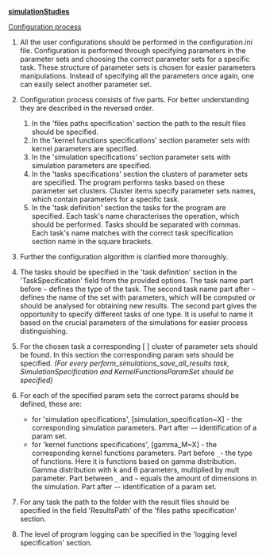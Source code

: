<b><u>simulationStudies</u></b>

<u>Configuration process</u>

1. All the user configurations should be performed in the configuration.ini file. Configuration is performed through specifying parameters in the parameter sets and choosing the correct parameter sets for a specific task. These structure of parameter sets is chosen for easier parameters manipulations. Instead of specifying all the parameters once again, one can easily select another parameter set.


2. Configuration process consists of five parts. For better understanding they are described in the reversed order.
   1) In the 'files paths specification' section the path to the result files should be specified.
   2) In the 'kernel functions specifications' section parameter sets with kernel parameters are specified.
   3) In the 'simulation specifications' section parameter sets with simulation parameters are specified.
   4) In the 'tasks specifications' section the clusters of parameter sets are specified. The program performs tasks based on these parameter set clusters. Cluster items specify parameter sets names, which contain parameters for a specific task. 
   5) In the 'task definition' section the tasks for the program are specified. Each task's name characterises the operation, which should be performed. Tasks should be separated with commas. Each task's name matches with the correct task specification section name in the square brackets.  


3. Further the configuration algorithm is clarified more thoroughly. 


4. The tasks should be specified in the 'task definition' section in the 'TaskSpecification' field from the provided options. The task name part before `~` defines the type of the task. The second task name part after `~` defines the name of the set with parameters, which will be computed or should be analysed for obtaining new results. The second part gives the opportunity to specify different tasks of one type. It is useful to name it based on the crucial parameters of the simulations for easier process distinguishing.   


5. For the chosen task a corresponding [ ] cluster of parameter sets should be found. In this section the corresponding param sets should be specified. <i>(For every perform_simulations_save_all_results task, SimulationSpecification and KernelFunctionsParamSet should be specified)</i> 


6. For each of the specified param sets the correct params should be defined, these are:
   * for 'simulation specifications', [simulation_specification~X] - the corresponding simulation parameters. Part after `~`- identification of a param set.
   * for 'kernel functions specifications', [gamma_M~X] - the corresponding kernel functions parameters. Part before `_`- the type of functions. Here it is functions based on gamma distribution. Gamma distribution with k and θ parameters, multiplied by mult parameter. Part between `_` and `~` equals the amount of dimensions in the simulation. Part after `~`- identification of a param set.


7. For any task the path to the folder with the result files should be specified in the field 'ResultsPath' of the 'files paths specification' section.


8. The level of program logging can be specified in the 'logging level specification' section.




